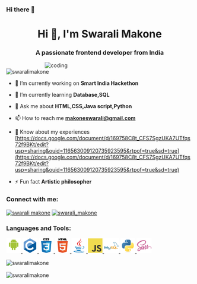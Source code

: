 ### Hi there 👋

<h1 align="center">Hi 👋, I'm Swarali Makone</h1>
<h3 align="center">A passionate frontend developer from India</h3>
<img align="right" alt="coding" width="400" src="https://assets-v2.lottiefiles.com/a/f75ac2f2-116a-11ee-aa38-a35154041321/UTSEH078Aw.gif">
<p align="left"> <img src="https://komarev.com/ghpvc/?username=swaralimakone&label=Profile%20views&color=0e75b6&style=flat" alt="swaralimakone" /> </p>

- 🔭 I’m currently working on **Smart India Hackethon**

- 🌱 I’m currently learning **Database,SQL**

- 💬 Ask me about **HTML,CSS,Java script,Python**

- 📫 How to reach me **makoneswarali@gmail.com**

- 📄 Know about my experiences [https://docs.google.com/document/d/169758C8t_CFS7SgzUKA7UTfqs72f9BKt/edit?usp=sharing&ouid=116563009120735923595&rtpof=true&sd=true](https://docs.google.com/document/d/169758C8t_CFS7SgzUKA7UTfqs72f9BKt/edit?usp=sharing&ouid=116563009120735923595&rtpof=true&sd=true)

- ⚡ Fun fact **Artistic philosopher**

<h3 align="left">Connect with me:</h3>
<p align="left">
<a href="https://linkedin.com/in/swarali makone" target="blank"><img align="center" src="https://raw.githubusercontent.com/rahuldkjain/github-profile-readme-generator/master/src/images/icons/Social/linked-in-alt.svg" alt="swarali makone" height="30" width="40" /></a>
<a href="https://instagram.com/swarali_makone" target="blank"><img align="center" src="https://raw.githubusercontent.com/rahuldkjain/github-profile-readme-generator/master/src/images/icons/Social/instagram.svg" alt="swarali_makone" height="30" width="40" /></a>
</p>

<h3 align="left">Languages and Tools:</h3>
<p align="left"> <a href="https://developer.android.com" target="_blank" rel="noreferrer"> <img src="https://raw.githubusercontent.com/devicons/devicon/master/icons/android/android-original-wordmark.svg" alt="android" width="40" height="40"/> </a> <a href="https://www.cprogramming.com/" target="_blank" rel="noreferrer"> <img src="https://raw.githubusercontent.com/devicons/devicon/master/icons/c/c-original.svg" alt="c" width="40" height="40"/> </a> <a href="https://www.w3schools.com/css/" target="_blank" rel="noreferrer"> <img src="https://raw.githubusercontent.com/devicons/devicon/master/icons/css3/css3-original-wordmark.svg" alt="css3" width="40" height="40"/> </a> <a href="https://www.w3.org/html/" target="_blank" rel="noreferrer"> <img src="https://raw.githubusercontent.com/devicons/devicon/master/icons/html5/html5-original-wordmark.svg" alt="html5" width="40" height="40"/> </a> <a href="https://www.java.com" target="_blank" rel="noreferrer"> <img src="https://raw.githubusercontent.com/devicons/devicon/master/icons/java/java-original.svg" alt="java" width="40" height="40"/> </a> <a href="https://developer.mozilla.org/en-US/docs/Web/JavaScript" target="_blank" rel="noreferrer"> <img src="https://raw.githubusercontent.com/devicons/devicon/master/icons/javascript/javascript-original.svg" alt="javascript" width="40" height="40"/> </a> <a href="https://www.mysql.com/" target="_blank" rel="noreferrer"> <img src="https://raw.githubusercontent.com/devicons/devicon/master/icons/mysql/mysql-original-wordmark.svg" alt="mysql" width="40" height="40"/> </a> <a href="https://www.python.org" target="_blank" rel="noreferrer"> <img src="https://raw.githubusercontent.com/devicons/devicon/master/icons/python/python-original.svg" alt="python" width="40" height="40"/> </a> <a href="https://sass-lang.com" target="_blank" rel="noreferrer"> <img src="https://raw.githubusercontent.com/devicons/devicon/master/icons/sass/sass-original.svg" alt="sass" width="40" height="40"/> </a> </p>

<p><img align="center" src="https://github-readme-stats.vercel.app/api/top-langs?username=swaralimakone&show_icons=true&locale=en&layout=compact" alt="swaralimakone" /></p>

<p><img align="center" src="https://github-readme-streak-stats.herokuapp.com/?user=swaralimakone&" alt="swaralimakone" /></p>
